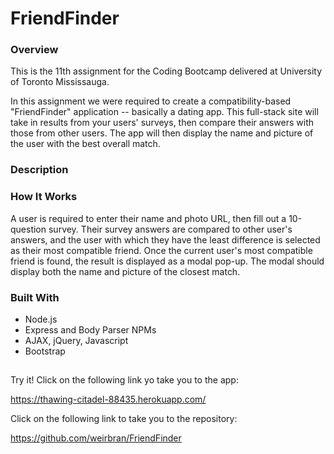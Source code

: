 # FriendFinder

### Overview

This is the 11th assignment for the Coding Bootcamp delivered at University of Toronto Mississauga.

In this assignment we were required to create a compatibility-based "FriendFinder" application -- basically a dating app. This full-stack site will take in results from your users' surveys, then compare their answers with those from other users. The app will then display the name and picture of the user with the best overall match.

### Description

### How It Works

A user is required to enter their name and photo URL, then fill out a 10-question survey. Their survey answers are compared to other user's answers, and the user with which they have the least difference is selected as their most compatible friend. Once the current user's most compatible friend is found, the result is displayed as a modal pop-up. The modal should display both the name and picture of the closest match.

### Built With

- Node.js
- Express and Body Parser NPMs
- AJAX, jQuery, Javascript
- Bootstrap

##

Try it! Click on the following link yo take you to the app:

https://thawing-citadel-88435.herokuapp.com/

Click on the following link to take you to the repository:

https://github.com/weirbran/FriendFinder
